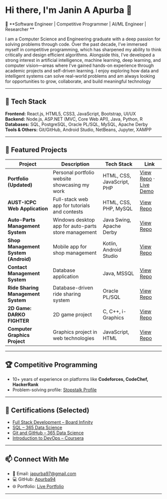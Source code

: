 # Hi there, I'm Janin A Apurba 👋  

🚀 **Software Engineer | Competitive Programmer | AI/ML Engineer | Researcher **  

I am a Computer Science and Engineering graduate with a deep passion for solving problems through
 code. Over the past decade, I’ve immersed myself in competitive programming, which has sharpened
 my ability to think critically and design efficient algorithms. Alongside this, I’ve developed a strong
 interest in artificial intelligence, machine learning, deep learning, and computer vision—areas where I’ve
 gained hands-on experience through academic projects and self-driven learning. I enjoy exploring how
 data and intelligent systems can solve real-world problems and am always looking for opportunities to
 grow, collaborate, and build meaningful technology  

---

## 🔧 Tech Stack  
**Frontend:** React.js, HTML5, CSS3, JavaScript, Bootstrap, UI/UX  
**Backend:** Node.js, ASP.NET (MVC, Core Web API), Java, Python, R  
**Databases:** SQL, PostgreSQL, Oracle PL/SQL, MySQL, Apache Derby  
**Tools & Others:** Git/GitHub, Android Studio, NetBeans, Jupyter, XAMPP  

---

## 🌟 Featured Projects  

| Project | Description | Tech Stack | Link |
|---------|-------------|------------|------|
| **Portfolio (Updated)** | Personal portfolio website showcasing my work | HTML, CSS, JavaScript, PHP | [View Repo](https://github.com/Apurba94/Portfolio_updated) · [Live Demo](https://apurba94.github.io/Portfolio_updated/) |
| **AUST-ICPC Web Application** | Full-stack web app for tutorials and contests | HTML, CSS, PHP, MySQL | [View Repo](https://github.com/Apurba94/Austicpc) |
| **Auto-Parts Management System** | Windows desktop app for auto-parts store management | Java Swing, Apache Derby | [View Repo](https://github.com/Apurba94/Auto_parts_shop_Java) |
| **Shop Management System (Android)** | Mobile app for shop management | Kotlin, Android Studio | [View Repo](https://github.com/Apurba94/Auto-Parts-Shop-Kotlin) |
| **Contact Management System** | Database application | Java, MSSQL | [View Repo](https://github.com/TanvirAS98/ContactManagementSystem) |
| **Ride Sharing Management System** | Database-driven ride sharing system | Oracle PL/SQL | [View Repo](https://github.com/Apurba94/PL_SQL_Ride_sharing-project) |
| **2D Game: DARKO FIGHTER** | 2D game project | C, C++, i-Graphics | [View Repo](https://github.com/Apurba94/Darko_Fighter_Game-Development) |
| **Computer Graphics Project** | Graphics project in web technologies | JavaScript, HTML | [View Repo](https://github.com/TanvirAS98/Computer-Graphics-Project) |

---

## 🏆 Competitive Programming  
- 10+ years of experience on platforms like **Codeforces, CodeChef, HackerRank**  
- Problem-solving profile: [Stopstalk Profile](https://www.stopstalk.com/user/profile/studywithjaninYT)  

---

## 📜 Certifications (Selected)  
- [Full Stack Development – Board Infinity](https://drive.google.com/file/d/1UP6wAe20kJm5hwlHn5pgbfgyCFDJOgnP/view?usp=sharing)  
- [SQL – 365 Data Science](https://learn.365datascience.com/c/2cfdf13651/)  
- [Git and GitHub – 365 Data Science](https://learn.365datascience.com/c/9c49b958da/)  
- [Introduction to DevOps – Coursera](https://coursera.org/share/b39325bc37b25c809fe38c3929394ab3)  

---

## 📫 Connect With Me  
- 📧 Email: [japurba97@gmail.com](mailto:japurba97@gmail.com)  
- 💻 GitHub: [Apurba94](https://github.com/Apurba94)  
- 🌐 Portfolio: [Live Portfolio](https://apurba94.github.io/Portfolio_updated/)  

---

